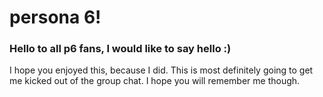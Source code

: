 # persona 6!
### Hello to all p6 fans, I would like to say hello :)
I hope you enjoyed this, because I did. This is most definitely going to get me kicked out of the group chat. I hope you will remember me though.
